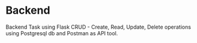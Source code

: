 # Backend
Backend Task using Flask 
CRUD - Create, Read, Update, Delete operations using Postgresql db and Postman as API tool.
